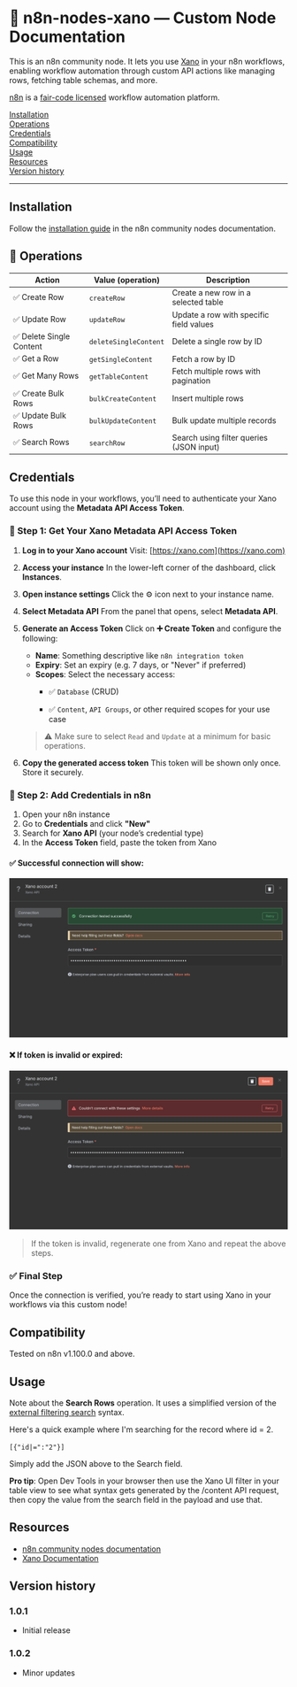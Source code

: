 # 📘 n8n-nodes-xano — Custom Node Documentation

This is an n8n community node. It lets you use [Xano](https://www.xano.com/) in your n8n workflows, enabling workflow automation through custom API actions like managing rows, fetching table schemas, and more.

[n8n](https://n8n.io/) is a [fair-code licensed](https://docs.n8n.io/reference/license/) workflow automation platform.

[Installation](#installation)  
[Operations](#-operations)  
[Credentials](#credentials) <!-- delete if no auth needed -->  
[Compatibility](#compatibility)  
[Usage](#usage) <!-- delete if not using this section -->  
[Resources](#resources)  
[Version history](#version-history) <!-- delete if not using this section -->

---

## Installation

Follow the [installation guide](https://docs.n8n.io/integrations/community-nodes/installation/) in the n8n community nodes documentation.

## 🔧 Operations

| Action                   | Value (operation)     | Description                              |
| ------------------------ | --------------------- | ---------------------------------------- |
| ✅ Create Row            | `createRow`           | Create a new row in a selected table     |
| ✅ Update Row            | `updateRow`           | Update a row with specific field values  |
| ✅ Delete Single Content | `deleteSingleContent` | Delete a single row by ID                |
| ✅ Get a Row             | `getSingleContent`    | Fetch a row by ID                        |
| ✅ Get Many Rows         | `getTableContent`     | Fetch multiple rows with pagination      |
| ✅ Create Bulk Rows      | `bulkCreateContent`   | Insert multiple rows                     |
| ✅ Update Bulk Rows      | `bulkUpdateContent`   | Bulk update multiple records             |
| ✅ Search Rows           | `searchRow`           | Search using filter queries (JSON input) |

## Credentials

To use this node in your workflows, you’ll need to authenticate your Xano account using the **Metadata API Access Token**.

### 🔑 Step 1: Get Your Xano Metadata API Access Token

1. **Log in to your Xano account**
   Visit: [https://xano.com](https://xano.com)

2. **Access your instance**
   In the lower-left corner of the dashboard, click **Instances**.

3. **Open instance settings**
   Click the ⚙️ icon next to your instance name.

4. **Select Metadata API**
   From the panel that opens, select **Metadata API**.

5. **Generate an Access Token**
   Click on **➕ Create Token** and configure the following:
   - **Name**: Something descriptive like `n8n integration token`
   - **Expiry**: Set an expiry (e.g. 7 days, or "Never" if preferred)
   - **Scopes**: Select the necessary access:
     - ✅ `Database` (CRUD)

     - ✅ `Content`, `API Groups`, or other required scopes for your use case

   > ⚠️ Make sure to select `Read` and `Update` at a minimum for basic operations.

6. **Copy the generated access token**
   This token will be shown only once. Store it securely.

### 🔌 Step 2: Add Credentials in n8n

1. Open your n8n instance
2. Go to **Credentials** and click **"New"**
3. Search for **Xano API** (your node’s credential type)
4. In the **Access Token** field, paste the token from Xano

#### ✅ Successful connection will show:

![Connection Success](./assets/success.png)

#### ❌ If token is invalid or expired:

![Connection Failed](./assets/error.png)

> If the token is invalid, regenerate one from Xano and repeat the above steps.

### ✅ Final Step

Once the connection is verified, you’re ready to start using Xano in your workflows via this custom node!

## Compatibility

Tested on n8n v1.100.0 and above.

## Usage

Note about the **Search Rows** operation. It uses a simplified version of the [external filtering search](https://docs.xano.com/xano-features/metadata-api/search#search) syntax.

Here's a quick example where I'm searching for the record where id = 2.

`[{"id|=":"2"}]`

Simply add the JSON above to the Search field.

**Pro tip**: Open Dev Tools in your browser then use the Xano UI filter in your table view to see what syntax gets generated by the /content API request, then copy the value from the search field in the payload and use that.

## Resources

- [n8n community nodes documentation](https://docs.n8n.io/integrations/#community-nodes)
- [Xano Documentation](https://docs.xano.com/)

## Version history

### 1.0.1

- Initial release

### 1.0.2

- Minor updates
